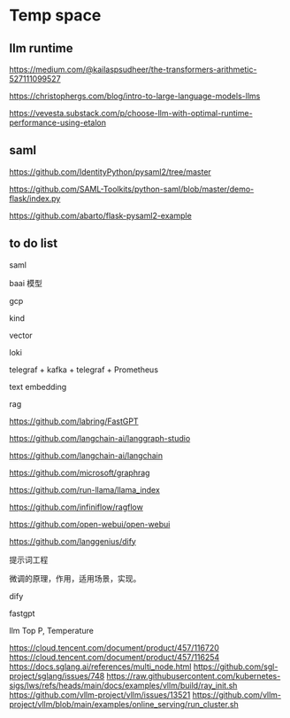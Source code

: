 # Temp space

## llm runtime
https://medium.com/@kailaspsudheer/the-transformers-arithmetic-527111099527

https://christophergs.com/blog/intro-to-large-language-models-llms

https://vevesta.substack.com/p/choose-llm-with-optimal-runtime-performance-using-etalon

## saml
https://github.com/IdentityPython/pysaml2/tree/master

https://github.com/SAML-Toolkits/python-saml/blob/master/demo-flask/index.py

https://github.com/abarto/flask-pysaml2-example

## to do list
saml

baai 模型

gcp

kind

vector

loki

telegraf + kafka + telegraf + Prometheus

text embedding

rag

https://github.com/labring/FastGPT

https://github.com/langchain-ai/langgraph-studio

https://github.com/langchain-ai/langchain

https://github.com/microsoft/graphrag

https://github.com/run-llama/llama_index

https://github.com/infiniflow/ragflow

https://github.com/open-webui/open-webui

https://github.com/langgenius/dify

提示词工程

微调的原理，作用，适用场景，实现。

dify

fastgpt

llm Top P, Temperature

https://cloud.tencent.com/document/product/457/116720
https://cloud.tencent.com/document/product/457/116254
https://docs.sglang.ai/references/multi_node.html
https://github.com/sgl-project/sglang/issues/748
https://raw.githubusercontent.com/kubernetes-sigs/lws/refs/heads/main/docs/examples/vllm/build/ray_init.sh
https://github.com/vllm-project/vllm/issues/13521
https://github.com/vllm-project/vllm/blob/main/examples/online_serving/run_cluster.sh